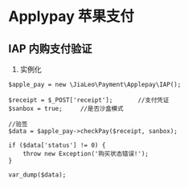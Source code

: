 # Applypay 苹果支付


## IAP 内购支付验证


1. 实例化


```
$apple_pay = new \JiaLeo\Payment\Applepay\IAP();
```

```
$receipt = $_POST['receipt'];		//支付凭证
$sanbox = true;		//是否沙盒模式

//验签
$data = $apple_pay->checkPay($receipt, sanbox);

if ($data['status'] != 0) {
    throw new Exception('购买状态错误!');
}

var_dump($data);
```